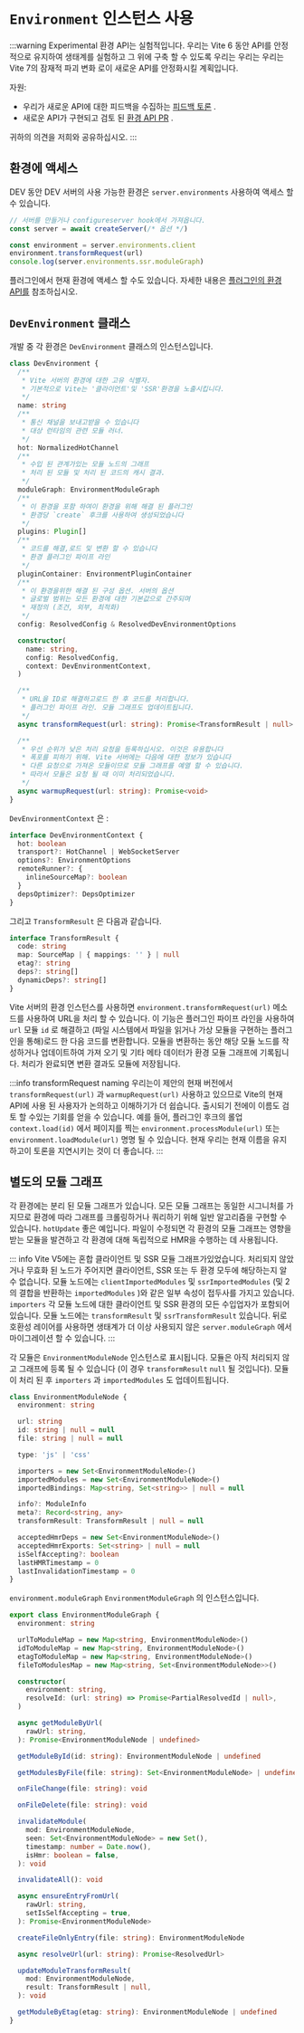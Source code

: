 # `Environment` 인스턴스 사용

:::warning Experimental
환경 API는 실험적입니다. 우리는 Vite 6 동안 API를 안정적으로 유지하여 생태계를 실험하고 그 위에 구축 할 수 있도록 우리는 우리는 우리는 Vite 7의 잠재적 파괴 변화 로이 새로운 API를 안정화시킬 계획입니다.

자원:

- 우리가 새로운 API에 대한 피드백을 수집하는 [피드백 토론](https://github.com/vitejs/vite/discussions/16358) .
- 새로운 API가 구현되고 검토 된 [환경 API PR](https://github.com/vitejs/vite/pull/16471) .

귀하의 의견을 저희와 공유하십시오.
:::

## 환경에 액세스

DEV 동안 DEV 서버의 사용 가능한 환경은 `server.environments` 사용하여 액세스 할 수 있습니다.

```js
// 서버를 만들거나 configureserver hook에서 가져옵니다.
const server = await createServer(/* 옵션 */)

const environment = server.environments.client
environment.transformRequest(url)
console.log(server.environments.ssr.moduleGraph)
```

플러그인에서 현재 환경에 액세스 할 수도 있습니다. 자세한 내용은 [플러그인의 환경 API를](./api-environment-plugins.md#accessing-the-current-environment-in-hooks) 참조하십시오.

## `DevEnvironment` 클래스

개발 중 각 환경은 `DevEnvironment` 클래스의 인스턴스입니다.

```ts
class DevEnvironment {
  /**
   * Vite 서버의 환경에 대한 고유 식별자.
   * 기본적으로 Vite는 '클라이언트'및 'SSR'환경을 노출시킵니다.
   */
  name: string
  /**
   * 통신 채널을 보내고받을 수 있습니다
   * 대상 런타임의 관련 모듈 러너.
   */
  hot: NormalizedHotChannel
  /**
   * 수입 된 관계가있는 모듈 노드의 그래프
   * 처리 된 모듈 및 처리 된 코드의 캐시 결과.
   */
  moduleGraph: EnvironmentModuleGraph
  /**
   * 이 환경을 포함 하여이 환경을 위해 해결 된 플러그인
   * 환경당 `create` 후크를 사용하여 생성되었습니다
   */
  plugins: Plugin[]
  /**
   * 코드를 해결,로드 및 변환 할 수 있습니다
   * 환경 플러그인 파이프 라인
   */
  pluginContainer: EnvironmentPluginContainer
  /**
   * 이 환경을위한 해결 된 구성 옵션. 서버의 옵션
   * 글로벌 범위는 모든 환경에 대한 기본값으로 간주되며
   * 재정의 (조건, 외부, 최적화)
   */
  config: ResolvedConfig & ResolvedDevEnvironmentOptions

  constructor(
    name: string,
    config: ResolvedConfig,
    context: DevEnvironmentContext,
  )

  /**
   * URL을 ID로 해결하고로드 한 후 코드를 처리합니다.
   * 플러그인 파이프 라인. 모듈 그래프도 업데이트됩니다.
   */
  async transformRequest(url: string): Promise<TransformResult | null>

  /**
   * 우선 순위가 낮은 처리 요청을 등록하십시오. 이것은 유용합니다
   * 폭포를 피하기 위해. Vite 서버에는 다음에 대한 정보가 있습니다
   * 다른 요청으로 가져온 모듈이므로 모듈 그래프를 예열 할 수 있습니다.
   * 따라서 모듈은 요청 될 때 이미 처리되었습니다.
   */
  async warmupRequest(url: string): Promise<void>
}
```

`DevEnvironmentContext` 은 :

```ts
interface DevEnvironmentContext {
  hot: boolean
  transport?: HotChannel | WebSocketServer
  options?: EnvironmentOptions
  remoteRunner?: {
    inlineSourceMap?: boolean
  }
  depsOptimizer?: DepsOptimizer
}
```

그리고 `TransformResult` 은 다음과 같습니다.

```ts
interface TransformResult {
  code: string
  map: SourceMap | { mappings: '' } | null
  etag?: string
  deps?: string[]
  dynamicDeps?: string[]
}
```

Vite 서버의 환경 인스턴스를 사용하면 `environment.transformRequest(url)` 메소드를 사용하여 URL을 처리 할 수 있습니다. 이 기능은 플러그인 파이프 라인을 사용하여 `url` 모듈 `id` 로 해결하고 (파일 시스템에서 파일을 읽거나 가상 모듈을 구현하는 플러그인을 통해)로드 한 다음 코드를 변환합니다. 모듈을 변환하는 동안 해당 모듈 노드를 작성하거나 업데이트하여 가져 오기 및 기타 메타 데이터가 환경 모듈 그래프에 기록됩니다. 처리가 완료되면 변환 결과도 모듈에 저장됩니다.

:::info transformRequest naming
우리는이 제안의 현재 버전에서 `transformRequest(url)` 과 `warmupRequest(url)` 사용하고 있으므로 Vite의 현재 API에 사용 된 사용자가 논의하고 이해하기가 더 쉽습니다. 출시되기 전에이 이름도 검토 할 수있는 기회를 얻을 수 있습니다. 예를 들어, 플러그인 후크의 롤업 `context.load(id)` 에서 페이지를 찍는 `environment.processModule(url)` 또는 `environment.loadModule(url)` 명명 될 수 있습니다. 현재 우리는 현재 이름을 유지 하고이 토론을 지연시키는 것이 더 좋습니다.
:::

## 별도의 모듈 그래프

각 환경에는 분리 된 모듈 그래프가 있습니다. 모든 모듈 그래프는 동일한 시그니처를 가지므로 환경에 따라 그래프를 크롤링하거나 쿼리하기 위해 일반 알고리즘을 구현할 수 있습니다. `hotUpdate` 좋은 예입니다. 파일이 수정되면 각 환경의 모듈 그래프는 영향을받는 모듈을 발견하고 각 환경에 대해 독립적으로 HMR을 수행하는 데 사용됩니다.

::: info
Vite V5에는 혼합 클라이언트 및 SSR 모듈 그래프가있었습니다. 처리되지 않았거나 무효화 된 노드가 주어지면 클라이언트, SSR 또는 두 환경 모두에 해당하는지 알 수 없습니다. 모듈 노드에는 `clientImportedModules` 및 `ssrImportedModules` (및 2의 결합을 반환하는 `importedModules` )와 같은 일부 속성이 접두사를 가지고 있습니다. `importers` 각 모듈 노드에 대한 클라이언트 및 SSR 환경의 모든 수입업자가 포함되어 있습니다. 모듈 노드에는 `transformResult` 및 `ssrTransformResult` 있습니다. 뒤로 호환성 레이어를 사용하면 생태계가 더 이상 사용되지 않은 `server.moduleGraph` 에서 마이그레이션 할 수 있습니다.
:::

각 모듈은 `EnvironmentModuleNode` 인스턴스로 표시됩니다. 모듈은 아직 처리되지 않고 그래프에 등록 될 수 있습니다 (이 경우 `transformResult` `null` 될 것입니다). 모듈이 처리 된 후 `importers` 과 `importedModules` 도 업데이트됩니다.

```ts
class EnvironmentModuleNode {
  environment: string

  url: string
  id: string | null = null
  file: string | null = null

  type: 'js' | 'css'

  importers = new Set<EnvironmentModuleNode>()
  importedModules = new Set<EnvironmentModuleNode>()
  importedBindings: Map<string, Set<string>> | null = null

  info?: ModuleInfo
  meta?: Record<string, any>
  transformResult: TransformResult | null = null

  acceptedHmrDeps = new Set<EnvironmentModuleNode>()
  acceptedHmrExports: Set<string> | null = null
  isSelfAccepting?: boolean
  lastHMRTimestamp = 0
  lastInvalidationTimestamp = 0
}
```

`environment.moduleGraph` `EnvironmentModuleGraph` 의 인스턴스입니다.

```ts
export class EnvironmentModuleGraph {
  environment: string

  urlToModuleMap = new Map<string, EnvironmentModuleNode>()
  idToModuleMap = new Map<string, EnvironmentModuleNode>()
  etagToModuleMap = new Map<string, EnvironmentModuleNode>()
  fileToModulesMap = new Map<string, Set<EnvironmentModuleNode>>()

  constructor(
    environment: string,
    resolveId: (url: string) => Promise<PartialResolvedId | null>,
  )

  async getModuleByUrl(
    rawUrl: string,
  ): Promise<EnvironmentModuleNode | undefined>

  getModuleById(id: string): EnvironmentModuleNode | undefined

  getModulesByFile(file: string): Set<EnvironmentModuleNode> | undefined

  onFileChange(file: string): void

  onFileDelete(file: string): void

  invalidateModule(
    mod: EnvironmentModuleNode,
    seen: Set<EnvironmentModuleNode> = new Set(),
    timestamp: number = Date.now(),
    isHmr: boolean = false,
  ): void

  invalidateAll(): void

  async ensureEntryFromUrl(
    rawUrl: string,
    setIsSelfAccepting = true,
  ): Promise<EnvironmentModuleNode>

  createFileOnlyEntry(file: string): EnvironmentModuleNode

  async resolveUrl(url: string): Promise<ResolvedUrl>

  updateModuleTransformResult(
    mod: EnvironmentModuleNode,
    result: TransformResult | null,
  ): void

  getModuleByEtag(etag: string): EnvironmentModuleNode | undefined
}
```
